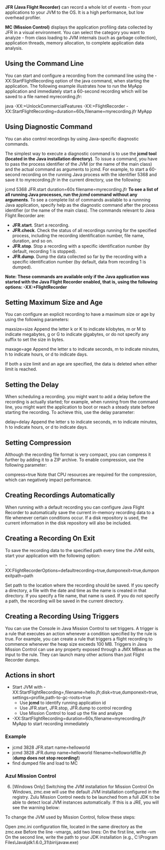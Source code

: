 **JFR (Java Flight Recorder)** can record a whole lot of events - from your applications to your JVM to the OS. It is a high performance, but low overhead profiler.

**MC (Mission Control)** displays the application profiling data collected by JFR in a visual environment. You can select the category you want to analyze - from class loading to JVM internals (such as garbage collection), application threads, memory allocation, to complete application data analysis.

## Using the Command Line
You can start and configure a recording from the command line using the -XX:StartFlightRecording option of the java command, when starting the application. The following example illustrates how to run the MyApp application and immediately start a 60-second recording which will be saved to a file named myrecording.jfr:

java -XX:+UnlockCommercialFeatures -XX:+FlightRecorder -XX:StartFlightRecording=duration=60s,filename=myrecording.jfr MyApp

## Using Diagnostic Command
You can also control recordings by using Java-specific diagnostic commands.

The simplest way to execute a diagnostic command is to use the **jcmd tool (located in the Java installation directory)**. To issue a command, you have to pass the process identifier of the JVM (or the name of the main class) and the actual command as arguments to jcmd. For example, to start a 60-second recording on the running Java process with the identifier 5368 and save it to myrecording.jfr in the current directory, use the following:

jcmd 5368 JFR.start duration=60s filename=myrecording.jfr
**To see a list of all running Java processes, run the *jcmd* command without any arguments**. To see a complete list of commands available to a runnning Java application, specify help as the diagnostic command after the process identifier (or the name of the main class). The commands relevant to Java Flight Recorder are:

* **JFR.start**. Start a recording.
* **JFR.check**. Check the status of all recordings running for the specified process, including the recording identification number, file name, duration, and so on.
* **JFR.stop**. Stop a recording with a specific identification number (by default, recording 1 is stopped).
* **JFR.dump**. Dump the data collected so far by the recording with a specific identification number (by default, data from recording 1 is dumped).

**Note: These commands are available only if the Java application was started with the Java Flight Recorder enabled, that is, using the following options: -XX:+FlightRecorder**

## Setting Maximum Size and Age
You can configure an explicit recording to have a maximum size or age by using the following parameters:

maxsize=size
Append the letter k or K to indicate kilobytes, m or M to indicate megabytes, g or G to indicate gigabytes, or do not specify any suffix to set the size in bytes.

maxage=age
Append the letter s to indicate seconds, m to indicate minutes, h to indicate hours, or d to indicate days.

If both a size limit and an age are specified, the data is deleted when either limit is reached.

## Setting the Delay
When scheduling a recording. you might want to add a delay before the recording is actually started; for example, when running from the command line, you might want the application to boot or reach a steady state before starting the recording. To achieve this, use the delay parameter:

delay=delay
Append the letter s to indicate seconds, m to indicate minutes, h to indicate hours, or d to indicate days.

## Setting Compression
Although the recording file format is very compact, you can compress it further by adding it to a ZIP archive. To enable compression, use the following parameter:

compress=true
Note that CPU resources are required for the compression, which can negatively impact performance.

## Creating Recordings Automatically
When running with a default recording you can configure Java Flight Recorder to automatically save the current in-memory recording data to a file whenever certain conditions occur. If a disk repository is used, the current information in the disk repository will also be included.

## Creating a Recording On Exit
To save the recording data to the specified path every time the JVM exits, start your application with the following option:

-XX:FlightRecorderOptions=defaultrecording=true,dumponexit=true,dumponexitpath=path

Set path to the location where the recording should be saved. If you specify a directory, a file with the date and time as the name is created in that directory. If you specify a file name, that name is used. If you do not specify a path, the recording will be saved in the current directory.

## Creating a Recording Using Triggers
You can use the Console in Java Mission Control to set triggers. A trigger is a rule that executes an action whenever a condition specified by the rule is true. For example, you can create a rule that triggers a flight recording to commence whenever the heap size exceeds 100 MB. Triggers in Java Mission Control can use any property exposed through a JMX MBean as the input to the rule. They can launch many other actions than just Flight Recorder dumps.

## Actions in short
* Start JVM with -XX:StartFlightRecording=,filename=hello.jfr,disk=true,dumponexit=true,settings=profile,path-to-gc-roots=true
  * Use **jcmd** to identify running application id
  * Use JFR.start, JFR.stop, JFR.dump to control recording 
  * Use Mission Control to load up the file and analyze
* -XX:StartFlightRecording=duration=60s,filename=myrecording.jfr MyApp to start recording immediately 

### Example

* jcmd 3828 JFR.start name=helloworld
* jcmd 3828 JFR.dump name=helloworld filename=helloworldfile.jfr (**dump does not stop recording!**)
* find dumped file and load to MC

### Azul Mission Control

6. [Windows Only] Switching the JVM installation for Mission Control
On Windows, zmc.exe will use the default JVM installation configured in the registry. Zulu Mission Control needs to be launched from a full JDK to be able to detect local JVM instances automatically. If this is a JRE, you will see the warning below:

To change the JVM used by Mission Control, follow these steps:

Open zmc.ini configuration file, located in the same directory as the zmc.exe
Before the line -vmargs, add two lines:
On the first line, write –vm
On the second line, write the path to your JDK installation (e.g., C:\Program Files\Java\jdk1.6.0_31\bin\javaw.exe)

